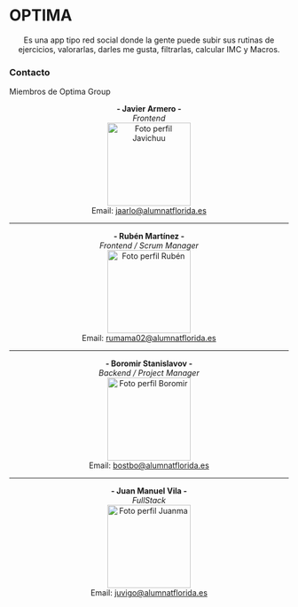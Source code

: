# OPTIMA
<div align="center">
Es una app tipo red social donde la gente puede subir sus rutinas de ejercicios, valorarlas, darles me gusta, filtrarlas, calcular IMC y Macros.
</div>


### Contacto
Miembros de Optima Group

<div align="center">

**- Javier Armero -**  
*Frontend*  
<img src="https://avatars.githubusercontent.com/u/150703636?v=4" alt="Foto perfil Javichuu" width="150">  
Email: [jaarlo@alumnatflorida.es](mailto:jaarlo@alumnatflorida.es)  

---

**- Rubén Martínez -**  
*Frontend / Scrum Manager*  
<img src="https://avatars.githubusercontent.com/u/122776183?v=4" alt="Foto perfil Rubén" width="150">  
Email: [rumama02@alumnatflorida.es](mailto:rumama02@alumnatflorida.es)  

---

**- Boromir Stanislavov -**  
*Backend / Project Manager*  
<img src="https://avatars.githubusercontent.com/u/122878993?v=4" alt="Foto perfil Boromir" width="150">  
Email: [bostbo@alumnatflorida.es](mailto:bostbo@alumnatflorida.es)  

---

**- Juan Manuel Vila -**  
*FullStack*  
<img src="https://avatars.githubusercontent.com/u/181088733?v=4" alt="Foto perfil Juanma" width="150">  
Email: [juvigo@alumnatflorida.es](mailto:juvigo@alumnatflorida.es)  

</div>
